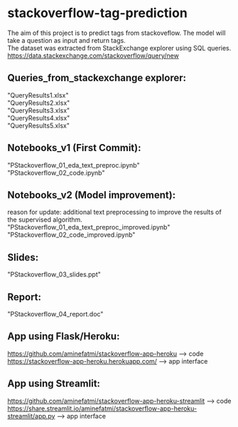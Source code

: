 # stackoverflow-tag-prediction
The aim of this project is to predict tags from stackoveflow. The model will take a question as input and return tags.  
The dataset was extracted from StackExchange explorer using SQL queries.  
https://data.stackexchange.com/stackoverflow/query/new

## Queries_from_stackexchange explorer:  
"QueryResults1.xlsx"  
"QueryResults2.xlsx"  
"QueryResults3.xlsx"  
"QueryResults4.xlsx"  
"QueryResults5.xlsx"  

## Notebooks_v1 (First Commit):  
"PStackoverflow_01_eda_text_preproc.ipynb"  
"PStackoverflow_02_code.ipynb"  

## Notebooks_v2 (Model improvement):  
reason for update: additional text preprocessing to improve the results of the supervised algorithm.  
"PStackoverflow_01_eda_text_preproc_improved.ipynb"  
"PStackoverflow_02_code_improved.ipynb"  

## Slides:  
"PStackoverflow_03_slides.ppt"  

## Report:  
"PStackoverflow_04_report.doc"  

## App using Flask/Heroku:  
https://github.com/aminefatmi/stackoverflow-app-heroku  --> code  
https://stackoverflow-app-heroku.herokuapp.com/  --> app interface  

## App using Streamlit:  
https://github.com/aminefatmi/stackoverflow-app-heroku-streamlit  --> code  
https://share.streamlit.io/aminefatmi/stackoverflow-app-heroku-streamlit/app.py   --> app interface  
